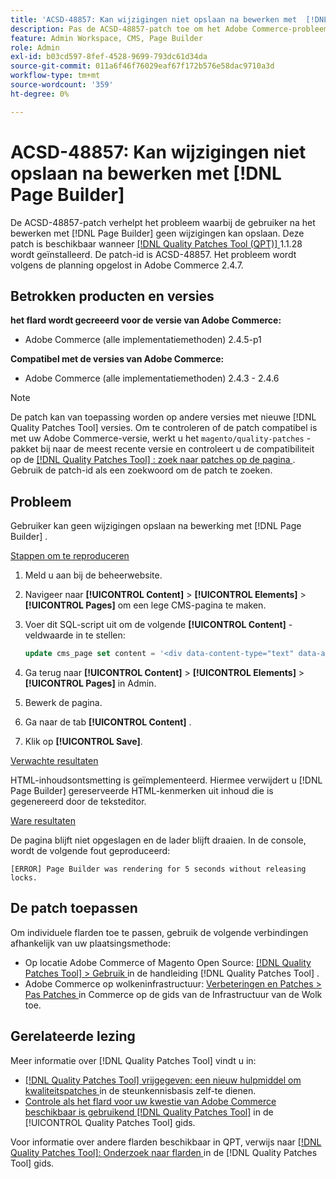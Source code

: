 ```yaml
---
title: 'ACSD-48857: Kan wijzigingen niet opslaan na bewerken met  [!DNL Page Builder]'
description: Pas de ACSD-48857-patch toe om het Adobe Commerce-probleem op te lossen waarbij de gebruiker na het bewerken met  [!DNL Page Builder] geen wijzigingen kan opslaan.
feature: Admin Workspace, CMS, Page Builder
role: Admin
exl-id: b03cd597-8fef-4528-9699-793dc61d34da
source-git-commit: 011a6f46f76029eaf67f172b576e58dac9710a3d
workflow-type: tm+mt
source-wordcount: '359'
ht-degree: 0%

---
```


# ACSD-48857: Kan wijzigingen niet opslaan na bewerken met [!DNL Page Builder]

De ACSD-48857-patch verhelpt het probleem waarbij de gebruiker na het bewerken met [!DNL Page Builder] geen wijzigingen kan opslaan. Deze patch is beschikbaar wanneer [[!DNL Quality Patches Tool (QPT)] ](https://experienceleague.adobe.com/en/docs/commerce-operations/tools/quality-patches-tool/quality-patches-tool-to-self-serve-quality-patches) 1.1.28 wordt geïnstalleerd. De patch-id is ACSD-48857. Het probleem wordt volgens de planning opgelost in Adobe Commerce 2.4.7.

## Betrokken producten en versies

**het flard wordt gecreeerd voor de versie van Adobe Commerce:**

* Adobe Commerce (alle implementatiemethoden) 2.4.5-p1

**Compatibel met de versies van Adobe Commerce:**

* Adobe Commerce (alle implementatiemethoden) 2.4.3 - 2.4.6

>[!NOTE]
>
>De patch kan van toepassing worden op andere versies met nieuwe [!DNL Quality Patches Tool] versies. Om te controleren of de patch compatibel is met uw Adobe Commerce-versie, werkt u het `magento/quality-patches` -pakket bij naar de meest recente versie en controleert u de compatibiliteit op de [[!DNL Quality Patches Tool] : zoek naar patches op de pagina ](https://experienceleague.adobe.com/tools/commerce-quality-patches/index.html) . Gebruik de patch-id als een zoekwoord om de patch te zoeken.

## Probleem

Gebruiker kan geen wijzigingen opslaan na bewerking met [!DNL Page Builder] .

<u> Stappen om te reproduceren </u>

1. Meld u aan bij de beheerwebsite.
1. Navigeer naar **[!UICONTROL Content]** > **[!UICONTROL Elements]** > **[!UICONTROL Pages]** om een lege CMS-pagina te maken.
1. Voer dit SQL-script uit om de volgende **[!UICONTROL Content]** -veldwaarde in te stellen:

   ```SQL
   update cms_page set content = '<div data-content-type="text" data-appearance="default" data-element="main"><h4 style="text-align: center;" contenteditable="true" data-placeholder="Edit Heading Text" data-content-type="heading" data-appearance="default" data-element="main">THE RULES</h4></div>' where page_id=8;
   ```

1. Ga terug naar **[!UICONTROL Content]** > **[!UICONTROL Elements]** > **[!UICONTROL Pages]** in Admin.
1. Bewerk de pagina.
1. Ga naar de tab **[!UICONTROL Content]** .
1. Klik op **[!UICONTROL Save]**.

<u> Verwachte resultaten </u>

HTML-inhoudsontsmetting is geïmplementeerd. Hiermee verwijdert u [!DNL Page Builder] gereserveerde HTML-kenmerken uit inhoud die is gegenereerd door de teksteditor.

<u> Ware resultaten </u>

De pagina blijft niet opgeslagen en de lader blijft draaien. In de console, wordt de volgende fout geproduceerd:

```
[ERROR] Page Builder was rendering for 5 seconds without releasing locks.
```

## De patch toepassen

Om individuele flarden toe te passen, gebruik de volgende verbindingen afhankelijk van uw plaatsingsmethode:

* Op locatie Adobe Commerce of Magento Open Source: [[!DNL Quality Patches Tool] > Gebruik ](/help/tools/quality-patches-tool/usage.md) in de handleiding [!DNL Quality Patches Tool] .
* Adobe Commerce op wolkeninfrastructuur: [ Verbeteringen en Patches > Pas Patches ](https://experienceleague.adobe.com/docs/commerce-cloud-service/user-guide/develop/upgrade/apply-patches.html) in Commerce op de gids van de Infrastructuur van de Wolk toe.

## Gerelateerde lezing

Meer informatie over [!DNL Quality Patches Tool] vindt u in:

* [[!DNL Quality Patches Tool]  vrijgegeven: een nieuw hulpmiddel om kwaliteitspatches ](https://experienceleague.adobe.com/en/docs/commerce-operations/tools/quality-patches-tool/quality-patches-tool-to-self-serve-quality-patches) in de steunkennisbasis zelf-te dienen.
* [ Controle als het flard voor uw kwestie van Adobe Commerce beschikbaar is gebruikend  [!DNL Quality Patches Tool]](/help/tools/quality-patches-tool/patches-available-in-qpt/check-patch-for-magento-issue-with-magento-quality-patches.md) in de [!UICONTROL Quality Patches Tool] gids.


Voor informatie over andere flarden beschikbaar in QPT, verwijs naar [[!DNL Quality Patches Tool]: Onderzoek naar flarden ](https://experienceleague.adobe.com/tools/commerce-quality-patches/index.html) in de [!DNL Quality Patches Tool] gids.
